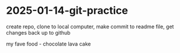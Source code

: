 # 2025-01-14-git-practice
create repo, clone to local computer, make commit to readme file, get changes back up to github

my fave food - chocolate lava cake
